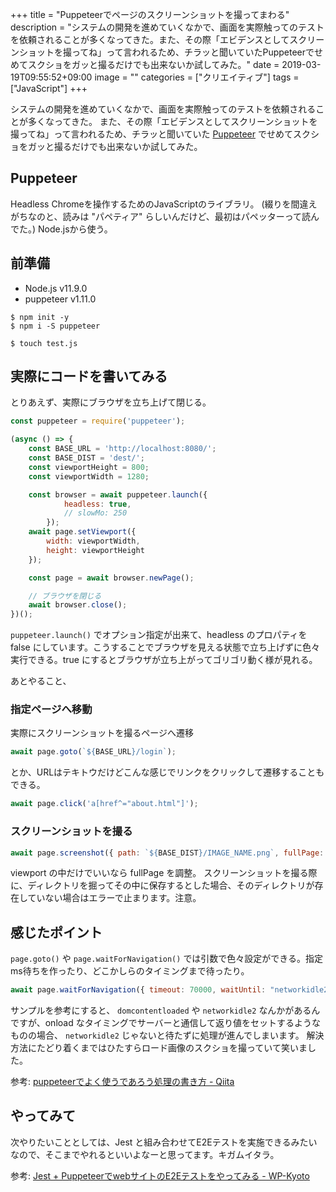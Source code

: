 +++
title = "Puppeteerでページのスクリーンショットを撮ってまわる"
description = "システムの開発を進めていくなかで、画面を実際触ってのテストを依頼されることが多くなってきた。また、その際「エビデンスとしてスクリーンショットを撮ってね」って言われるため、チラッと聞いていたPuppeteerでせめてスクショをガッと撮るだけでも出来ないか試してみた。"
date = 2019-03-19T09:55:52+09:00
image = ""
categories = ["クリエイティブ"]
tags = ["JavaScript"]
+++



システムの開発を進めていくなかで、画面を実際触ってのテストを依頼されることが多くなってきた。
また、その際「エビデンスとしてスクリーンショットを撮ってね」って言われるため、チラッと聞いていた [Puppeteer](https://github.com/GoogleChrome/puppeteer) でせめてスクショをガッと撮るだけでも出来ないか試してみた。

## Puppeteer
Headless Chromeを操作するためのJavaScriptのライブラリ。
(綴りを間違えがちなのと、読みは "パペティア" らしいんだけど、最初はパペッターって読んでた。)
Node.jsから使う。

## 前準備

- Node.js v11.9.0
- puppeteer v1.11.0

```
$ npm init -y
$ npm i -S puppeteer

$ touch test.js
```

## 実際にコードを書いてみる
とりあえず、実際にブラウザを立ち上げて閉じる。

```js
const puppeteer = require('puppeteer');

(async () => {
    const BASE_URL = 'http://localhost:8080/';
    const BASE_DIST = 'dest/';
    const viewportHeight = 800;
    const viewportWidth = 1280;

    const browser = await puppeteer.launch({
            headless: true,
            // slowMo: 250
        });
    await page.setViewport({
        width: viewportWidth,
        height: viewportHeight
    });

    const page = await browser.newPage();

    // ブラウザを閉じる
    await browser.close();
})();
```

``puppeteer.launch()`` でオプション指定が出来て、headless のプロパティを false にしています。こうすることでブラウザを見える状態で立ち上げずに色々実行できる。true にするとブラウザが立ち上がってゴリゴリ動く様が見れる。


あとやること、

### 指定ページへ移動
実際にスクリーンショットを撮るページへ遷移

```js
await page.goto(`${BASE_URL}/login`);
```

とか、URLはテキトウだけどこんな感じでリンクをクリックして遷移することもできる。

```js
await page.click('a[href^="about.html"]');
```

### スクリーンショットを撮る

```js
await page.screenshot({ path: `${BASE_DIST}/IMAGE_NAME.png`, fullPage: true });
```

viewport の中だけでいいなら fullPage を調整。
スクリーンショットを撮る際に、ディレクトリを掘ってその中に保存するとした場合、そのディレクトリが存在していない場合はエラーで止まります。注意。

## 感じたポイント
``page.goto()`` や ``page.waitForNavigation()`` では引数で色々設定ができる。指定ms待ちを作ったり、どこかしらのタイミングまで待ったり。

```js
await page.waitForNavigation({ timeout: 70000, waitUntil: "networkidle2" });
```

サンプルを参考にすると、 ``domcontentloaded`` や ``networkidle2`` なんかがあるんですが、onload なタイミングでサーバーと通信して返り値をセットするようなものの場合、 ``networkidle2`` じゃないと待たずに処理が進んでしまいます。
解決方法にたどり着くまではひたすらロード画像のスクショを撮っていて笑いました。

参考: [puppeteerでよく使うであろう処理の書き方 - Qiita](https://qiita.com/rh_taro/items/32bb6851303cbc613124)


## やってみて
次やりたいこととしては、Jest と組み合わせてE2Eテストを実施できるみたいなので、そこまでやれるといいよなーと思ってます。キガムイタラ。

参考: [Jest + PuppeteerでwebサイトのE2Eテストをやってみる - WP-Kyoto](https://wp-kyoto.net/jest-with-puppeteer-to-test-published-website)
